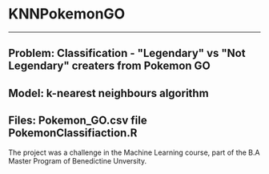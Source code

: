 # KNNPokemonGO
----------------------------------------------------------------------------------
Problem: Classification - "Legendary" vs "Not Legendary" creaters from Pokemon GO
----------------------------------------------------------------------------------
Model: k-nearest neighbours algorithm
----------------------------------------------------------------------------------
Files: Pokemon_GO.csv file
       PokemonClassifiaction.R 
---------------------------------------------------------------------------------
The project was a challenge in the Machine Learning course, part of the B.A Master Program of Benedictine Unversity.      
